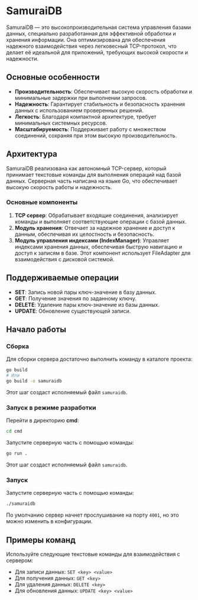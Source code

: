 # SamuraiDB

SamuraiDB — это высокопроизводительная система управления базами данных, специально разработанная для эффективной обработки и хранения информации. Она оптимизирована для обеспечения надежного взаимодействия через легковесный TCP-протокол, что делает её идеальной для приложений, требующих высокой скорости и надежности.

## Основные особенности

- **Производительность**: Обеспечивает высокую скорость обработки и минимальные задержки при выполнении запросов.
- **Надежность**: Гарантирует стабильность и безопасность хранения данных с использованием проверенных решений.
- **Легкость**: Благодаря компактной архитектуре, требует минимальных системных ресурсов.
- **Масштабируемость**: Поддерживает работу с множеством соединений, сохраняя при этом высокую производительность.

## Архитектура

SamuraiDB реализована как автономный TCP-сервер, который принимает текстовые команды для выполнения операций над базой данных. Серверная часть написана на языке Go, что обеспечивает высокую скорость работы и надежность.

### Основные компоненты

1. **TCP сервер**: Обрабатывает входящие соединения, анализирует команды и выполняет соответствующие операции с базой данных.
2. **Модуль хранения**: Отвечает за надежное хранение и доступ к данным, обеспечивая их целостность и безопасность.
3. **Модуль управления индексами (IndexManager)**: Управляет индексами хранения данных, обеспечивая быструю навигацию и доступ к записям в базе. Этот компонент использует FileAdapter для взаимодействия с дисковой системой.

## Поддерживаемые операции

- **SET**: Запись новой пары ключ-значение в базу данных.
- **GET**: Получение значения по заданному ключу.
- **DELETE**: Удаление пары ключ-значение из базы данных.
- **UPDATE**: Обновление существующей записи.

## Начало работы

### Сборка

Для сборки сервера достаточно выполнить команду в каталоге проекта:

```bash
go build
# Или
go build -o samuraidb
```

Этот шаг создаст исполняемый файл `samuraidb`.

### Запуск в режиме разработки
Перейти в директорию <b>cmd</b>:

```bash
cd cmd
```

Запустите серверную часть с помощью команды:

```bash
go run .
```

Этот шаг создаст исполняемый файл `samuraidb`.

### Запуск

Запустите серверную часть с помощью команды:

```bash
./samuraidb
```

По умолчанию сервер начнет прослушивание на порту `4001`, но это можно изменить в конфигурации.

## Примеры команд

Используйте следующие текстовые команды для взаимодействия с сервером:

- Для записи данных: `SET <key> <value>`
- Для получения данных: `GET <key>`
- Для удаления данных: `DELETE <key>`
- Для обновления данных: `UPDATE <key> <value>`